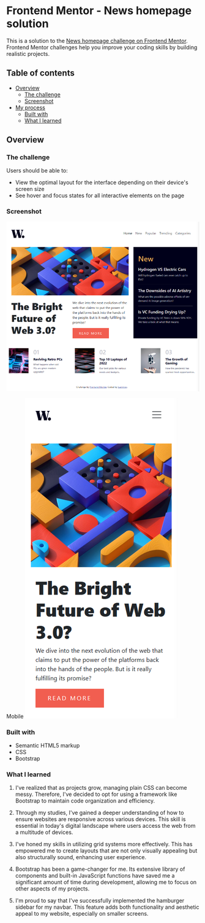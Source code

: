 # Frontend Mentor - News homepage solution

This is a solution to the [News homepage challenge on Frontend Mentor](https://www.frontendmentor.io/challenges/news-homepage-H6SWTa1MFl). Frontend Mentor challenges help you improve your coding skills by building realistic projects. 

## Table of contents

- [Overview](#overview)
  - [The challenge](#the-challenge)
  - [Screenshot](#screenshot)
- [My process](#my-process)
  - [Built with](#built-with)
  - [What I learned](#what-i-learned)


## Overview

### The challenge

Users should be able to:

- View the optimal layout for the interface depending on their device's screen size
- See hover and focus states for all interactive elements on the page

### Screenshot


![Alt Desktop](assets/images/Screenshot-desktop.png)

Mobile
![Alt Mobile](assets/images/Screenshot-mobile.png)

### Built with

- Semantic HTML5 markup
- CSS
- Bootstrap

### What I learned

1. I've realized that as projects grow, managing plain CSS can become messy. Therefore, I've decided to opt for using a framework like Bootstrap to maintain code organization and efficiency.

2. Through my studies, I've gained a deeper understanding of how to ensure websites are responsive across various devices. This skill is essential in today's digital landscape where users access the web from a multitude of devices.

3. I've honed my skills in utilizing grid systems more effectively. This has empowered me to create layouts that are not only visually appealing but also structurally sound, enhancing user experience.

4. Bootstrap has been a game-changer for me. Its extensive library of components and built-in JavaScript functions have saved me a significant amount of time during development, allowing me to focus on other aspects of my projects.

5. I'm proud to say that I've successfully implemented the hamburger sidebar for my navbar. This feature adds both functionality and aesthetic appeal to my website, especially on smaller screens.
